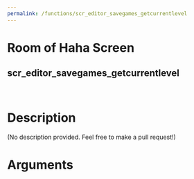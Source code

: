 ```yaml
---
permalink: /functions/scr_editor_savegames_getcurrentlevel
---
```

# Room of Haha Screen  
## scr_editor_savegames_getcurrentlevel  
&nbsp;  
# Description  
(No description provided. Feel free to make a pull request!) 
&nbsp;  
# Arguments


